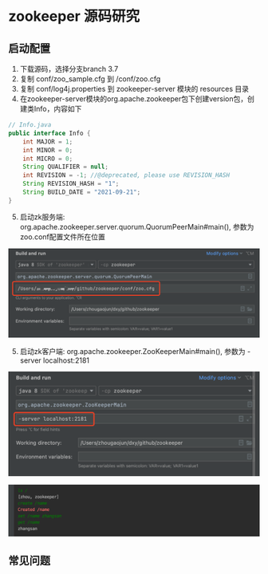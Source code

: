 # zookeeper 源码研究

## 启动配置
1. 下载源码，选择分支branch 3.7
2. 复制 conf/zoo_sample.cfg 到 /conf/zoo.cfg
3. 复制 conf/log4j.properties 到 zookeeper-server 模块的 resources 目录
4. 在zookeeper-server模块的org.apache.zookeeper包下创建version包，创建类Info，内容如下
```java
// Info.java
public interface Info {
    int MAJOR = 1;
    int MINOR = 0;
    int MICRO = 0;
    String QUALIFIER = null;
    int REVISION = -1; //@deprecated, please use REVISION_HASH
    String REVISION_HASH = "1";
    String BUILD_DATE = "2021-09-21";
}
```
5. 启动zk服务端: org.apache.zookeeper.server.quorum.QuorumPeerMain#main(), 参数为zoo.conf配置文件所在位置

![image-20210921153546339](https://raw.githubusercontent.com/telzhou618/images/main/img01/image-20210921153546339.png)

5. 启动zk客户端: org.apache.zookeeper.ZooKeeperMain#main(), 参数为 -server localhost:2181

![image-20210921153619005](https://raw.githubusercontent.com/telzhou618/images/main/img01/image-20210921153619005.png)

![image-20210921153802642](https://raw.githubusercontent.com/telzhou618/images/main/img01/image-20210921153802642.png)

## 常见问题

